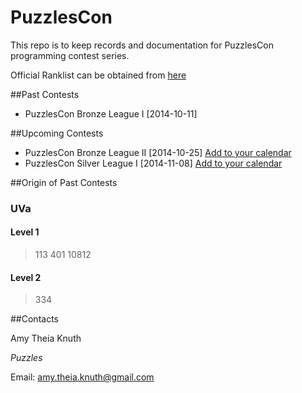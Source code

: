 PuzzlesCon
==========

This repo is to keep records and documentation for PuzzlesCon programming contest series.

Official Ranklist can be obtained from [here](../master/Rank.md)

##Past Contests

+ PuzzlesCon Bronze League I [2014-10-11]

##Upcoming Contests

+ PuzzlesCon Bronze League II [2014-10-25] [Add to your calendar](https://plus.google.com/events/c0glcess5d69vk858su232rm1ms)
+ PuzzlesCon Silver League I [2014-11-08] [Add to your calendar](https://plus.google.com/events/cbqag0cibksm1pq63vmluc4brk0)

##Origin of Past Contests

### UVa

#### Level 1
> 113 401 10812

#### Level 2

> 334

##Contacts

Amy Theia Knuth

_Puzzles_

Email: amy.theia.knuth@gmail.com
